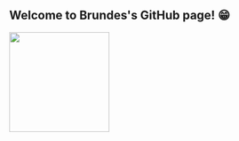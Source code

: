 ## Welcome to Brundes's GitHub page! 😁

 <div>
   <a href="https://github.com/brundes">
   <img height="180em" src="https://github-readme-stats.vercel.app/api/top-langs/?username=brundes&layout=compact&langs_count=6&theme=tokyonight"/>
</div>

